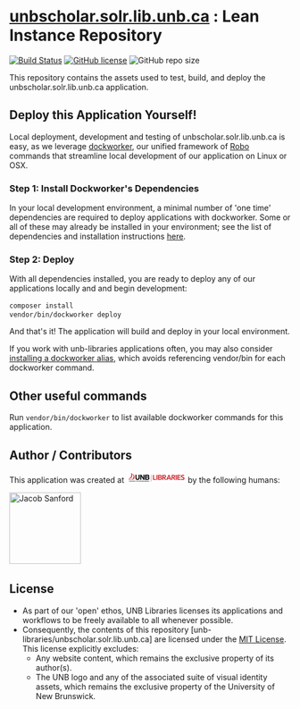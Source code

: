 # [unbscholar.solr.lib.unb.ca](https://unbscholar.solr.lib.unb.ca/) : Lean Instance Repository
[![Build Status](https://github.com/unb-libraries/unbscholar.solr.lib.unb.ca/actions/workflows/test-suite.yaml/badge.svg?branch=prod)](https://github.com/unb-libraries/unbscholar.solr.lib.unb.ca/actions/workflows/test-suite.yaml)
[![GitHub license](https://img.shields.io/github/license/unb-libraries/unbscholar.solr.lib.unb.ca)](https://github.com/unb-libraries/unbscholar.solr.lib.unb.ca/blob/prod/LICENSE)
![GitHub repo size](https://img.shields.io/github/repo-size/unb-libraries/unbscholar.solr.lib.unb.ca?label=lean%20repo%20size)

This repository contains the assets used to test, build, and deploy the unbscholar.solr.lib.unb.ca application.

## Deploy this Application Yourself!
Local deployment, development and testing of unbscholar.solr.lib.unb.ca is easy, as we leverage [dockworker](https://github.com/unb-libraries/dockworker), our unified framework of [Robo](https://robo.li/) commands that streamline local development of our application on Linux or OSX.

### Step 1: Install Dockworker's Dependencies
In your local development environment, a minimal number of 'one time' dependencies are required to deploy applications with dockworker. Some or all of these may already be installed in your environment; see the list of dependencies and installation instructions [here](https://github.com/unb-libraries/dockworker/blob/4.x/docs/prerequisites.md).

### Step 2: Deploy
With all dependencies installed, you are ready to deploy any of our applications locally and and begin development:

```
composer install
vendor/bin/dockworker deploy
```

And that's it! The application will build and deploy in your local environment.

If you work with unb-libraries applications often, you may also consider [installing a dockworker alias](https://gist.github.com/JacobSanford/1448fece856be371060d0f16ccb1b194), which avoids referencing vendor/bin for each dockworker command.

## Other useful commands
Run ```vendor/bin/dockworker``` to list available dockworker commands for this application.

## Author / Contributors
This application was created at [![UNB Libraries](https://github.com/unb-libraries/assets/raw/master/unblibbadge.png "UNB Libraries")](https://lib.unb.ca) by the following humans:

<a href="https://github.com/JacobSanford"><img src="https://avatars.githubusercontent.com/u/244894?v=3" title="Jacob Sanford" width="128" height="128"></a>

## License
- As part of our 'open' ethos, UNB Libraries licenses its applications and workflows to be freely available to all whenever possible.
- Consequently, the contents of this repository [unb-libraries/unbscholar.solr.lib.unb.ca] are licensed under the [MIT License](http://opensource.org/licenses/mit-license.html). This license explicitly excludes:
   - Any website content, which remains the exclusive property of its author(s).
   - The UNB logo and any of the associated suite of visual identity assets, which remains the exclusive property of the University of New Brunswick.
